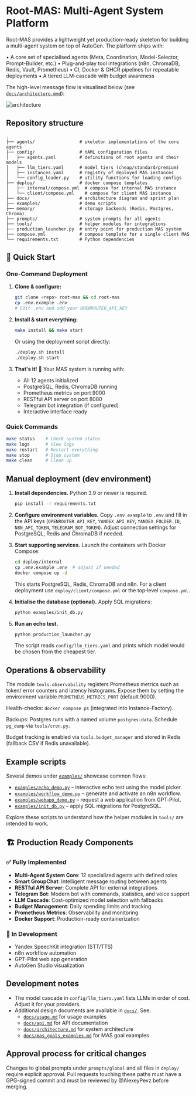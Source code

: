 # Root-MAS: Multi-Agent System Platform

Root-MAS provides a lightweight yet production-ready skeleton for building a multi-agent system on top of AutoGen.  The platform ships with:

• A core set of specialised agents (Meta, Coordination, Model-Selector, Prompt-Builder, etc.)
• Plug-and-play tool integrations (n8n, ChromaDB, Redis, Vault, Prometheus)
• CI, Docker & GHCR pipelines for repeatable deployments
• A tiered LLM-cascade with budget awareness

The high-level message flow is visualised below (see [`docs/architecture.mmd`](docs/architecture.mmd)):

![architecture](https://raw.githubusercontent.com/any/placeholder/diagram.svg)

## Repository structure

```
.
├── agents/                 # skeleton implementations of the core agents
├── config/                 # YAML configuration files
│   ├── agents.yaml         # definitions of root agents and their models
│   ├── llm_tiers.yaml      # model tiers (cheap/standard/premium)
│   ├── instances.yaml      # registry of deployed MAS instances
│   └── config_loader.py    # utility functions for loading configs
├── deploy/                 # docker compose templates
│   ├── internal/compose.yml  # compose for internal MAS instance
│   └── client/compose.yml    # compose for client MAS instance
├── docs/                   # architecture diagram and sprint plan
├── examples/               # demo scripts
├── memory/                 # storage backends (Redis, Postgres, Chroma)
├── prompts/                # system prompts for all agents
├── tools/                  # helper modules for integrations
├── production_launcher.py  # entry point for production MAS system
├── compose.yml             # compose template for a single client MAS
└── requirements.txt        # Python dependencies
```

## 🚀 Quick Start

### One-Command Deployment

1. **Clone & configure:**
   ```bash
   git clone <repo> root-mas && cd root-mas
   cp .env.example .env
   # Edit .env and add your OPENROUTER_API_KEY
   ```

2. **Install & start everything:**
   ```bash
   make install && make start
   ```
   
   Or using the deployment script directly:
   ```bash
   ./deploy.sh install
   ./deploy.sh start
   ```

3. **That's it!** 🎉 Your MAS system is running with:
   - All 12 agents initialized
   - PostgreSQL, Redis, ChromaDB running
   - Prometheus metrics on port 9000
   - RESTful API server on port 8080
   - Telegram bot integration (if configured)
   - Interactive interface ready

### Quick Commands

```bash
make status    # Check system status
make logs      # View logs
make restart   # Restart everything
make stop      # Stop system
make clean     # Clean up
```

## Manual deployment (dev environment)

1. **Install dependencies.**  Python 3.9 or newer is required.

   ```bash
   pip install -r requirements.txt
   ```

2. **Configure environment variables.**  Copy `.env.example` to `.env` and fill in the API keys (`OPENROUTER_API_KEY`, `YANDEX_API_KEY`, `YANDEX_FOLDER_ID`, `N8N_API_TOKEN`, `TELEGRAM_BOT_TOKEN`).  Adjust connection settings for PostgreSQL, Redis and ChromaDB if needed.

3. **Start supporting services.**  Launch the containers with Docker Compose:

   ```bash
   cd deploy/internal
   cp .env.example .env  # adjust if needed
   docker compose up -d
   ```

   This starts PostgreSQL, Redis, ChromaDB and n8n.  For a client deployment use `deploy/client/compose.yml` or the top‑level `compose.yml`.

4. **Initialise the database (optional).**  Apply SQL migrations:

   ```bash
   python examples/init_db.py
   ```

5. **Run an echo test.**

   ```bash
   python production_launcher.py
   ```

   The script reads `config/llm_tiers.yaml` and prints which model would be chosen from the cheapest tier.

## Operations & observability

The module `tools.observability` registers Prometheus metrics such as
token/ error counters and latency histograms.  Expose them by setting
the environment variable `PROMETHEUS_METRICS_PORT` (default 9000).

Health-checks: `docker compose ps` (integrated into Instance-Factory).

Backups: Postgres runs with a named volume `postgres-data`.  Schedule
`pg_dump` via `tools/cron.py`.

Budget tracking is enabled via `tools.budget_manager` and stored in Redis
(fallback CSV if Redis unavailable).

## Example scripts

Several demos under [`examples/`](examples) showcase common flows:

- [`examples/echo_demo.py`](examples/echo_demo.py) – interactive echo test using the model picker.
- [`examples/workflow_demo.py`](examples/workflow_demo.py) – generate and activate an n8n workflow.
- [`examples/webapp_demo.py`](examples/webapp_demo.py) – request a web application from GPT‑Pilot.
- [`examples/init_db.py`](examples/init_db.py) – apply SQL migrations for PostgreSQL.

Explore these scripts to understand how the helper modules in `tools/` are intended to work.

## 🏗️ Production Ready Components

### ✅ Fully Implemented
- **Multi-Agent System Core**: 12 specialized agents with defined roles
- **Smart GroupChat**: Intelligent message routing between agents
- **RESTful API Server**: Complete API for external integrations
- **Telegram Bot**: Modern bot with commands, statistics, and voice support
- **LLM Cascade**: Cost-optimized model selection with fallbacks
- **Budget Management**: Daily spending limits and tracking
- **Prometheus Metrics**: Observability and monitoring
- **Docker Support**: Production-ready containerization

### 🚧 In Development
- Yandex SpeechKit integration (STT/TTS)
- n8n workflow automation
- GPT-Pilot web app generation
- AutoGen Studio visualization

## Development notes

* The model cascade in `config/llm_tiers.yaml` lists LLMs in order of cost. Adjust it for your providers.
* Additional design documents are available in [`docs/`](docs). See:
  - [`docs/usage.md`](docs/usage.md) for usage examples
  - [`docs/api.md`](docs/api.md) for API documentation
  - [`docs/architecture.md`](docs/architecture.md) for system architecture
  - [`docs/mas_goals_examples.md`](docs/mas_goals_examples.md) for MAS goal examples

## Approval process for critical changes

Changes to global prompts under `prompts/global` and all files in `deploy/`
require explicit approval. Pull requests touching these paths must have a
GPG-signed commit and must be reviewed by @AlexeyPevz before merging.
